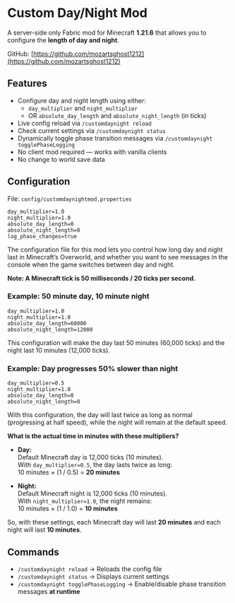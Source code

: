 # Custom Day/Night Mod

A server-side only Fabric mod for Minecraft **1.21.6** that allows you to configure the **length of day and night**.

GitHub: [https://github.com/mozartsghost1212](https://github.com/mozartsghost1212)

## Features

- Configure day and night length using either:
  - `day_multiplier` and `night_multiplier` 
  - OR `absolute_day_length` and `absolute_night_length` (in ticks)
- Live config reload via `/customdaynight reload`
- Check current settings via `/customdaynight status`
- Dynamically toggle phase transition messages via `/customdaynight togglePhaseLogging`
- No client mod required — works with vanilla clients
- No change to world save data

## Configuration

File: `config/customdaynightmod.properties`

```
day_multiplier=1.0
night_multiplier=1.0
absolute_day_length=0
absolute_night_length=0
log_phase_changes=true
```
The configuration file for this mod lets you control how long day and night last in Minecraft’s Overworld, and whether you want to see messages in the console when the game switches between day and night.

**Note: A Minecraft tick is 50 milliseconds / 20 ticks per second.**

### Example: 50 minute day, 10 minute night

```
day_multiplier=1.0
night_multiplier=1.0
absolute_day_length=60000
absolute_night_length=12000
```

This configuration will make the day last 50 minutes (60,000 ticks) and the night last 10 minutes (12,000 ticks).

### Example: Day progresses 50% slower than night

```
day_multiplier=0.5
night_multiplier=1.0
absolute_day_length=0
absolute_night_length=0
```

With this configuration, the day will last twice as long as normal (progressing at half speed), while the night will remain at the default speed.

**What is the actual time in minutes with these multipliers?**

- **Day:**  
  Default Minecraft day is 12,000 ticks (10 minutes).  
  With `day_multiplier=0.5`, the day lasts twice as long:  
  10 minutes × (1 / 0.5) = **20 minutes**

- **Night:**  
  Default Minecraft night is 12,000 ticks (10 minutes).  
  With `night_multiplier=1.0`, the night remains:  
  10 minutes × (1 / 1.0) = **10 minutes**

So, with these settings, each Minecraft day will last **20 minutes** and each night will last **10 minutes**.

## Commands

- `/customdaynight reload` → Reloads the config file
- `/customdaynight status` → Displays current settings
- `/customdaynight togglePhaseLogging` → Enable/disable phase transition messages **at runtime**
